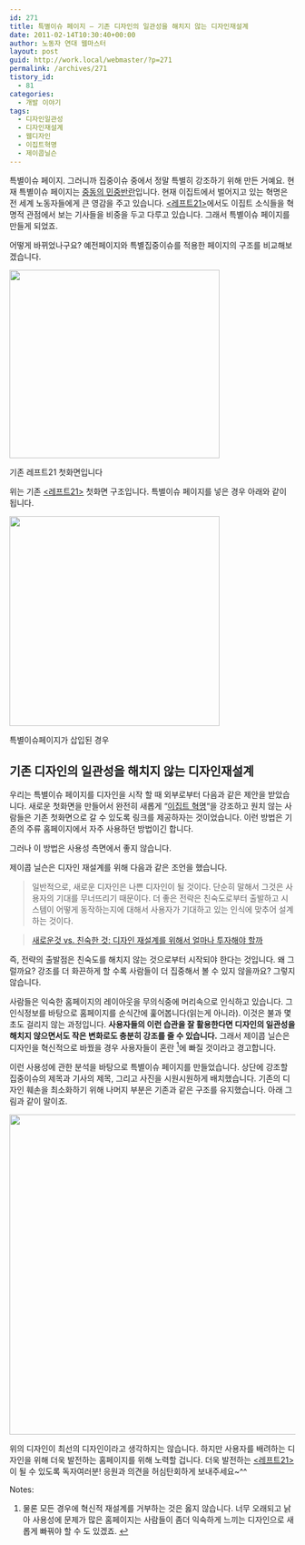 ```yaml
---
id: 271
title: 특별이슈 페이지 ― 기존 디자인의 일관성을 해치지 않는 디자인재설계
date: 2011-02-14T10:30:40+00:00
author: 노동자 연대 웹마스터
layout: post
guid: http://work.local/webmaster/?p=271
permalink: /archives/271
tistory_id:
  - 81
categories:
  - 개발 이야기
tags:
  - 디자인일관성
  - 디자인재설계
  - 웹디자인
  - 이집트혁명
  - 제이콥닐슨
---
```

특별이슈 페이지. 그러니까 집중이슈 중에서 정말 특별히 강조하기 위해 만든 거예요. 현재 특별이슈 페이지는 <a title="[http://wspaper.org/6_issue.php?issue_no=87]로 이동합니다." target="_blank" href="http://wspaper.org/6_issue.php?issue_no=87">중동의 민중반란</a>입니다. 현재 이집트에서 벌어지고 있는 혁명은 전 세계 노동자들에게 큰 영감을 주고 있습니다. <a title="[http://wspaper.org/]로 이동합니다." target="_blank" href="http://wspaper.org/"><레프트21></a>에서도 이집트 소식들을 혁명적 관점에서 보는 기사들을 비중을 두고 다루고 있습니다. 그래서 특별이슈 페이지를 만들게 되었죠. 

어떻게 바뀌었나구요? 예전페이지와 특별집중이슈를 적용한 페이지의 구조를 비교해보겠습니다.

  


<div style="width: 380px" class="wp-caption aligncenter">
  <img src="http://work.local/webmaster/wp-content/uploads/1/cfile5.uf.1879A73E4D58FACC01F98A.png" width="370" height="331" alt="" filename="cfile5.uf.1879A73E4D58FACC01F98A.png" filemime="" />
  
  <p class="wp-caption-text">
    기존 레프트21 첫화면입니다
  </p>
</div>

위는 기존 <a title="[http://wspaper.org/]로 이동합니다." target="_blank" href="http://wspaper.org/"><레프트21></a> 첫화면 구조입니다. 특별이슈 페이지를 넣은 경우 아래와 같이 됩니다. 

<div style="width: 380px" class="wp-caption aligncenter">
  <img src="http://work.local/webmaster/wp-content/uploads/1/cfile26.uf.1269963E4D58FADA246C1F.png" width="370" height="369" alt="" filename="cfile26.uf.1269963E4D58FADA246C1F.png" filemime="" />
  
  <p class="wp-caption-text">
    특별이슈페이지가 삽입된 경우
  </p>
</div>

## 기존 디자인의 일관성을 해치지 않는 디자인재설계

우리는 특별이슈 페이지를 디자인을 시작 할 때 외부로부터 다음과 같은 제안을 받았습니다. 새로운 첫화면을 만들어서 완전히 새롭게 “<a title="[http://wspaper.org/6_issue.php?issue_no=87]로 이동합니다." target="_blank" href="http://wspaper.org/6_issue.php?issue_no=87">이집트 혁명</a>“을 강조하고 원치 않는 사람들은 기존 첫화면으로 갈 수 있도록 링크를 제공하자는 것이었습니다. 이런 방법은 기존의 주류 홈페이지에서 자주 사용하던 방법이긴 합니다. 

그러나 이 방법은 사용성 측면에서 좋지 않습니다. 

제이콥 닐슨은 디자인 재설계를 위해 다음과 같은 조언을 했습니다. 

> 일반적으로, 새로운 디자인은 나쁜 디자인이 될 것이다. 단순히 말해서 그것은 사용자의 기대를 무너뜨리기 때문이다. 더 좋은 전략은 친숙도로부터 출발하고 시스템이 어떻게 동작하는지에 대해서 사용자가 기대하고 있는 인식에 맞추어 설계하는 것이다.

  
> 
> 
> <a title="[http://www.oneweb.co.kr/?p=26]로 이동합니다." target="_blank" href="http://www.oneweb.co.kr/?p=26">새로운것 vs. 친숙한 것: 디자인 재설계를 위해서 얼마나 투자해야 할까</a> 

즉, 전략의 출발점은 친숙도를 해치지 않는 것으로부터 시작되야 한다는 것입니다. 왜 그럴까요? 강조를 더 화끈하게 할 수록 사람들이 더 집중해서 볼 수 있지 않을까요? 그렇지 않습니다. 

사람들은 익숙한 홈페이지의 레이아웃을 무의식중에 머리속으로 인식하고 있습니다. 그 인식정보를 바탕으로 홈페이지를 순식간에 훑어봅니다(읽는게 아니라). 이것은 불과 몇초도 걸리지 않는 과정입니다.  <span style="font-weight: bold;">사용자들의 이런 습관을 잘 활용한다면 디자인의 일관성을 해치지 않으면서도 작은 변화로도 충분히 강조를 줄 수 있습니다.</span> 그래서 제이콥 닐슨은 디자인을 혁신적으로 바꿨을 경우 사용자들이 혼란 [<sup>1</sup>](#note-271-1 "물론 모든 경우에 혁신적 재설계를 거부하는 것은 옳지 않습니다. 너무 오래되고 낡아 사용성에 문제가 많은 홈페이지는 사람들이 좀더 익숙하게 느끼는 디자인으로 새롭게 빠꿔야 할 수 도 있겠죠.")에 빠질 것이라고 경고합니다.

이런 사용성에 관한 분석을 바탕으로 특별이슈 페이지를 만들었습니다. 상단에 강조할 집중이슈의 제목과 기사의 제목, 그리고 사진을 시원시원하게 배치했습니다. 기존의 디자인 훼손을 최소화하기 위해 나머지 부분은 기존과 같은 구조를 유지했습니다. 아래 그림과 같이 말이죠. 

<img src="http://work.local/webmaster/wp-content/uploads/1/cfile29.uf.1615CA4C4D59026A1B4F18.png" class="aligncenter" width="630" height="563" alt="" filename="스크린샷.png" filemime="image/jpeg" />
  
위의 디자인이 최선의 디자인이라고 생각하지는 않습니다. 하지만 사용자를 배려하는 디자인을 위해 더욱 발전하는 홈페이지를 위해 노력할 겁니다. 더욱 발전하는 <a title="[http://wspaper.org/]로 이동합니다." target="_blank" href="http://wspaper.org/"><레프트21></a>이 될 수 있도록 독자여러분! 응원과 의견을 허심탄회하게 보내주세요~^^

<div class="simple-footnotes">
  <p class="notes">
    Notes:
  </p>
  
  <ol>
    <li id="note-271-1">
      물론 모든 경우에 혁신적 재설계를 거부하는 것은 옳지 않습니다. 너무 오래되고 낡아 사용성에 문제가 많은 홈페이지는 사람들이 좀더 익숙하게 느끼는 디자인으로 새롭게 빠꿔야 할 수 도 있겠죠. <a href="#return-note-271-1">&#8617;</a>
    </li>
  </ol>
</div>